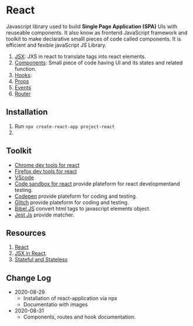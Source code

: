 # React

Javascript library used to build **Single Page Application (SPA)** UIs with reuseable components.
It also know as frontend JavaScript framework and toolkit to make declarative smalll pieces of code called components.
It is efficient and fexible javaScript JS Library.

  1. [JSX](https://github.com/arsibux/react-app/blob/main/docs/jsx.md): JXS in react to translate tags into react elements.
  2. [Components](https://github.com/arsibux/react-app/blob/main/docs/components.md): Small piece of code having UI and its states and related function.
  3. [Hooks](https://github.com/arsibux/react-app/blob/main/docs/hooks.md):
  4. [Props](https://github.com/arsibux/react-app/blob/main/docs/props.md)
  5. [Events](https://github.com/arsibux/react-app/blob/main/docs/events.md)
  6. [Router](https://github.com/arsibux/react-app/blob/main/docs/router.md)

## Installation

  1. Run `npx create-react-app project-react`
  2.

## Toolkit

  - [Chrome dev tools for react](https://chrome.google.com/webstore/detail/react-developer-tools/fmkadmapgofadopljbjfkapdkoienihi?hl=en)
  - [Firefox dev tools for react](https://addons.mozilla.org/en-GB/firefox/addon/react-devtools/)
  - [VScode](https://code.visualstudio.com/download)
  - [Code sandbox for react](https://codesandbox.io/s/new?utm_source=dotnew) provide plateform for react developmentand testing.
  - [Codepen](https://codepen.io/) provide plateform for coding and testing.
  - [Glitch](https://glitch.com/) provide plateform for coding and testing.
  - [Bibel JS](https://babeljs.io/repl/) convert html tags to javascript elements object.
  - [Jest Js](https://jestjs.io) provide matcher.

## Resources

  1. [React](https://reactjs.org/docs/getting-started.html)
  2. [JSX in React](https://www.w3schools.com/react/react_jsx.asp).
  3. [Stateful and Stateless](https://programmingwithmosh.com/javascript/stateful-stateless-components-react/)

## Change Log

- 2020-08-29
  - Installation of react-application via npx
  - Documentatio with images
- 2020-08-31
  - Components, routes and hook documentation.